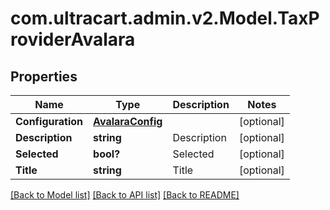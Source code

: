 # com.ultracart.admin.v2.Model.TaxProviderAvalara
## Properties

Name | Type | Description | Notes
------------ | ------------- | ------------- | -------------
**Configuration** | [**AvalaraConfig**](AvalaraConfig.md) |  | [optional] 
**Description** | **string** | Description | [optional] 
**Selected** | **bool?** | Selected | [optional] 
**Title** | **string** | Title | [optional] 


[[Back to Model list]](../README.md#documentation-for-models) [[Back to API list]](../README.md#documentation-for-api-endpoints) [[Back to README]](../README.md)

